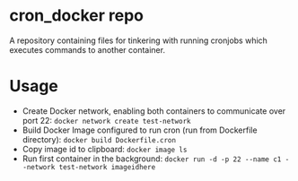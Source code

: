 # cron_docker repo
A repository containing files for tinkering with running cronjobs which executes commands to another container.

# Usage
- Create Docker network, enabling both containers to communicate over port 22:
`docker network create test-network`
- Build Docker Image configured to run cron (run from Dockerfile directory): `docker build Dockerfile.cron`
- Copy image id to clipboard: `docker image ls`
- Run first container in the background: `docker run -d -p 22 --name c1 --network test-network imageidhere`
